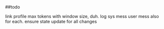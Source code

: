 ##todo

link profile max tokens with window size, duh.
log sys mess user mess also for each.
ensure state update for all changes
